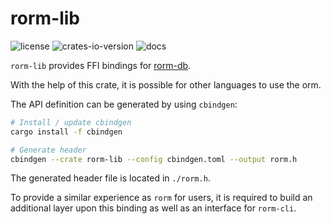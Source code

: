 # rorm-lib

![license](https://img.shields.io/github/license/rorm-orm/rorm-lib?label=License)
![crates-io-version](https://img.shields.io/crates/v/rorm-lib)
![docs](https://img.shields.io/docsrs/rorm-lib?label=Docs)

`rorm-lib` provides FFI bindings for [rorm-db](https://github.com/rorm-orm/rorm-db).

With the help of this crate, it is possible for other languages to use the orm.

The API definition can be generated by using `cbindgen`:

```bash
# Install / update cbindgen
cargo install -f cbindgen

# Generate header
cbindgen --crate rorm-lib --config cbindgen.toml --output rorm.h
```

The generated header file is located in `./rorm.h`.

To provide a similar experience as `rorm` for users, it is required to build 
an additional layer upon this binding as well as an interface for `rorm-cli`.
